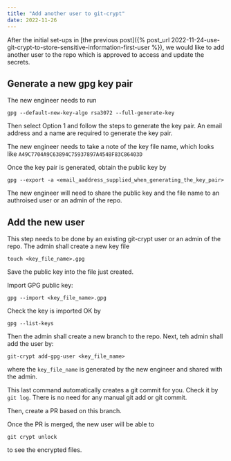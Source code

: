 ```yaml
---
title: "Add another user to git-crypt"
date: 2022-11-26
---
```


After the initial set-ups in [the previous post]({% post_url 2022-11-24-use-git-crypt-to-store-sensitive-information-first-user %}),
we would like to add another user to the repo which is approved to access and update the secrets.

## Generate a new gpg key pair 
The new engineer needs to run 
```shell
gpg --default-new-key-algo rsa3072 --full-generate-key
```
Then select Option 1 and follow the steps to generate the key pair. 
An email address and a name are required to generate the key pair.

The new engineer needs to take a note of the key file name, which looks like
`A49C7704A9C63894C75937897A4548F83C86403D`

Once the key pair is generated, obtain the public key by 
```
gpg --export -a <email_aaddress_supplied_when_generating_the_key_pair>
```
The new engineer will need to share the public key and the file name to an authroised 
user or an admin of the repo.


## Add the new user

This step needs to be done by an existing git-crypt user or an admin of the repo.
The admin shall create a new key file 
```shell
touch <key_file_name>.gpg
```
Save the public key into the file just created.

Import GPG public key:
```shell
gpg --import <key_file_name>.gpg
```
Check the key is imported OK by
```shell
gpg --list-keys  
```

Then the admin shall create a new branch to the repo.
Next, teh admin shall add the user by:
```shell
git-crypt add-gpg-user <key_file_name>
```
where the `key_file_name` is generated by the new engineer and shared with the admin.

This last command automatically creates a git commit for you. 
Check it by `git log`.
There is no need for any manual git add or git commit.

Then, create a PR based on this branch.

Once the PR is merged, the new user will be able to 
```shell
git crypt unlock
```
to see the encrypted files.
